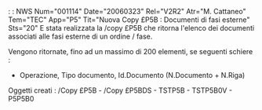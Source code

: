  :  : NWS Num="001114" Date="20060323" Rel="V2R2" Atr="M. Cattaneo" Tem="TEC" App="P5" Tit="Nuova Copy £P5B :  Documenti di fasi esterne" Sts="20"
E stata realizzata la  /copy £P5B che ritorna l'elenco dei documenti associati alle fasi esterne di
un ordine / fase.

Vengono ritornate, fino ad un massimo di 200 elementi, se seguenti schiere : 
- Operazione, Tipo documento, Id.Documento (N.Documento + N.Riga)

Oggetti creati : 
/Copy £P5B - /Copy £P5BDS - TSTP5B - TSTP5B0V - P5P5B0
